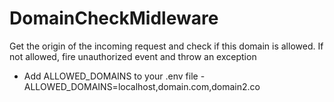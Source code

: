 # DomainCheckMidleware

Get the origin of the incoming request and check if this domain is allowed.
If not allowed, fire unauthorized event and throw an exception

* Add ALLOWED_DOMAINS to your .env file -
ALLOWED_DOMAINS=localhost,domain.com,domain2.co
